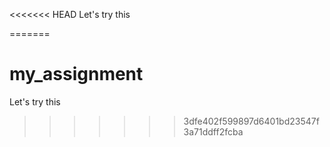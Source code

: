 <<<<<<< HEAD
Let's try this

=======
# my_assignment
Let's try this
>>>>>>> 3dfe402f599897d6401bd23547f3a71ddff2fcba
